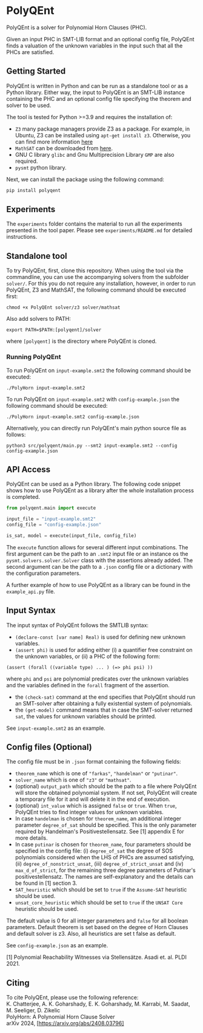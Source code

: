 # PolyQEnt

PolyQEnt is a solver for Polynomial Horn Clauses (PHC). 

Given an input PHC in SMT-LIB format and an optional config file, PolyQEnt finds a valuation of the unknown variables in the input such that all the PHCs are satisfied. 


## Getting Started
PolyQEnt is written in Python and can be run as a standalone tool or as a Python library. Either way, the input to PolyQEnt is an SMT-LIB instance containing the PHC and an optional config file specifying the theorem and solver to be used. 

The tool is tested for Python >=3.9 and requires the installation of:
- `Z3` many package managers provide Z3 as a package. For example, in Ubuntu, Z3 can be installed using `apt-get install z3`. Otherwise, you can find more information [here](https://github.com/Z3Prover/z3)
- `MathSAT` can be downloaded from [here](http://mathsat.fbk.eu/download.html).
- GNU C library `glibc` and Gnu Multiprecision Library `GMP` are also required.
- `pysmt` python library.

Next, we can install the package using the following command:
```bash
pip install polyqent
```

## Experiments
The `experiments` folder contains the material to run all the experiments presented in the tool paper. Please see `experiments/README.md` for detailed instructions.

## Standalone tool

To try PolyQEnt, first, clone this repository.
When using the tool via the commandline, you can use the accompanying solvers from the subfolder `solver/`. For this you do not require any installation, however, in order to run PolyQEnt, Z3 and MathSAT, the following command should be executed first:

```
chmod +x PolyQEnt solver/z3 solver/mathsat
```

Also add solvers to PATH:

```
export PATH=$PATH:[polyqent]/solver
```
where `[polyqent]` is the directory where PolyQEnt is cloned.

### Running PolyQEnt 

To run PolyQEnt on `input-example.smt2` the following command should be executed:

```
./PolyHorn input-example.smt2
```

To run PolyQEnt on `input-example.smt2` with `config-example.json` the following command should be executed:

```
./PolyHorn input-example.smt2 config-example.json
```

Alternatively, you can directly run PolyQEnt's main python source file as follows:

```
python3 src/polyqent/main.py --smt2 input-example.smt2 --config config-example.json
```


## API Access

PolyQEnt can be used as a Python library. The following code snippet shows how to use PolyQEnt as a library after the whole installation process is completed.

```python
from polyqent.main import execute

input_file = "input-example.smt2"
config_file = "config-example.json"

is_sat, model = execute(input_file, config_file)
```

The `execute` function allows for several different input combinations. The first argument can be the path to an `.smt2` input file or an instance os the `pysmt.solvers.solver.Solver` class with the assertions already added. The second argument can be the path to a `.json` config file or a dictionary with the configuration parameters. 

A further example of how to use PolyQEnt as a library can be found in the `example_api.py` file.


## Input Syntax

The input syntax of PolyQEnt follows the SMTLIB syntax:

 - `(declare-const [var name] Real)` is used for defining new unknown variables. 
 - `(assert phi)` is used for adding either (i) a quantifier free constraint on the unknown variables, or (ii) a PHC of the following form:
 ```
 (assert (forall ((variable type) ... ) (=> phi psi) ))
 ```
 where `phi` and `psi` are polynomial predicates over the unknown variables and the variables defined in the `forall` fragment of the assertion. 
 - the `(check-sat)` command at the end specifies that PolyQEnt should run an SMT-solver after obtaining a fully existential system of polynomials. 
 - the `(get-model)` command means that in case the SMT-solver returned `sat`, the values for unknown variables should be printed. 

 See `input-example.smt2` as an example. 

 ## Config files (Optional)

 The config file must be in `.json` format containing the following fields:
 - `theorem_name` which is one of `"farkas"`, `"handelman"` or `"putinar"`.
 - `solver_name` which is one of `"z3"` or `"mathsat"`.
 - (optional) `output_path` which should be the path to a file where PolyQEnt will store the obtained polynomial system. If not set, PolyQEnt will create a temporary file for it and will delete it in the end of execution.
 - (optional) `int_value` which is assigned `false` or `true`. When `true`, PolyQEnt tries to find integer values for unknown variables. 
 - In case `handelman` is chosen for `theorem_name`, an additional integer parameter `degree_of_sat` should be specified. This is the only parameter required by Handelman's Positivestellensatz. See [1] appendix E for more details.
 - In case `putinar` is chosen for `theorem_name`, four parameters should be specified in the config file: (i) `degree_of_sat` the degree of SOS polynomials considered when the LHS of PHCs are assumed satisfying, (ii) `degree_of_nonstrict_unsat`, (iii) `degree_of_strict_unsat` and (iv) `max_d_of_strict`, for the remaining three degree parameters of Putinar's positivestellensatz. The names are self-explanatory and the details can be found in [1] section 3.
 - `SAT_heuristic` which should be set to `true` if the `Assume-SAT` heuristic should be used.
 - `unsat_core_heuristic` which should be set to `true` if the `UNSAT Core` heuristic should be used. 

The default value is 0 for all integer parameters and `false` for all boolean parameters. Default theorem is set based on the degree of Horn Clauses and default solver is z3. Also, all heuristics are set t false as default.

See `config-example.json` as an example. 

 [1] Polynomial Reachability Witnesses via Stellensätze. Asadi et. al. PLDI 2021.

## Citing

To cite PolyQEnt, please use the following reference:\
K. Chatterjee, A. K. Goharshady, E. K. Goharshady, M. Karrabi, M. Saadat, M. Seeliger, D. Zikelic\
PolyHorn: A Polynomial Horn Clause Solver\
arXiv 2024, [https://arxiv.org/abs/2408.03796]


